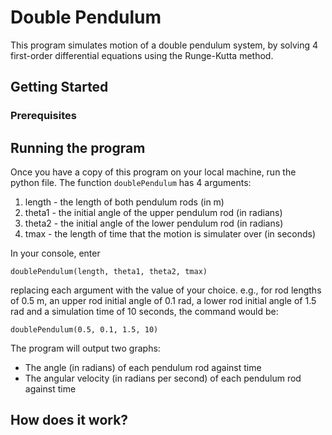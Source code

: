 # Double Pendulum

This program simulates motion of a double pendulum system, by solving 4 first-order differential equations using the Runge-Kutta method.

## Getting Started

### Prerequisites

## Running the program

Once you have a copy of this program on your local machine, run the python file. The function ```doublePendulum``` has 4 arguments: 
1. length - the length of both pendulum rods (in m)
2. theta1 - the initial angle of the upper pendulum rod (in radians)
3. theta2 - the initial angle of the lower pendulum rod (in radians)
4. tmax - the length of time that the motion is simulater over (in seconds)

In your console, enter

```
doublePendulum(length, theta1, theta2, tmax)
```

replacing each argument with the value of your choice. e.g., for rod lengths of 0.5 m, an upper rod initial angle of 0.1 rad, a lower rod initial angle of 1.5 rad and a simulation time of 10 seconds, the command would be:

```
doublePendulum(0.5, 0.1, 1.5, 10)
```

The program will output two graphs:
* The angle (in radians) of each pendulum rod against time
* The angular velocity (in radians per second) of each pendulum rod against time

## How does it work?
